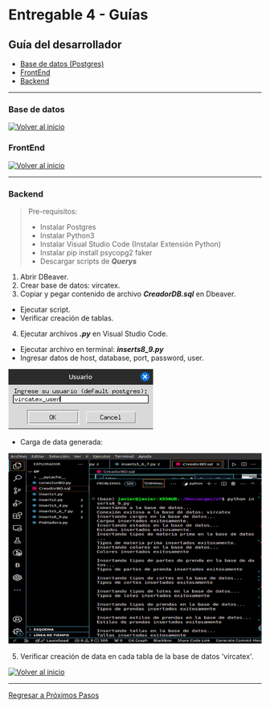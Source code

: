 # Entregable 4 - Guías
## Guía del desarrollador

- [Base de datos (Postgres)](#base-de-datos)
- [FrontEnd](#frontend)
- [Backend](#backend)

---

### Base de datos

  [![Volver al inicio](https://img.shields.io/badge/Volver_al_inicio-blue)](#guía-del-desarrollador)

### FrontEnd

  [![Volver al inicio](https://img.shields.io/badge/Volver_al_inicio-blue)](#guía-del-desarrollador)

---

### Backend

> Pre-requisitos:
> * Instalar Postgres
> * Instalar Python3
> * Instalar Visual Studio Code (Instalar Extensión Python)
> * Instalar pip install psycopg2 faker
> * Descargar scripts de ***Querys***

1. Abrir DBeaver.
2. Crear base de datos: vircatex.
3. Copiar y pegar contenido de archivo ***CreadorDB.sql*** en Dbeaver.
- Ejecutar script.
- Verificar creación de tablas.
4. Ejecutar archivos ***.py*** en Visual Studio Code.
- Ejecutar archivo en terminal: ***inserts8_9.py***
- Ingresar datos de host, database, port, password, user.

![datos](../images/datos.png)

- Carga de data generada:

![scripts](../gif/insert.gif)

5. Verificar creación de data en cada tabla de la base de datos 'vircatex'.

  [![Volver al inicio](https://img.shields.io/badge/Volver_al_inicio-blue)](#guía-del-desarrollador)

---

[Regresar a Próximos Pasos](../proximos-pasos.md)
